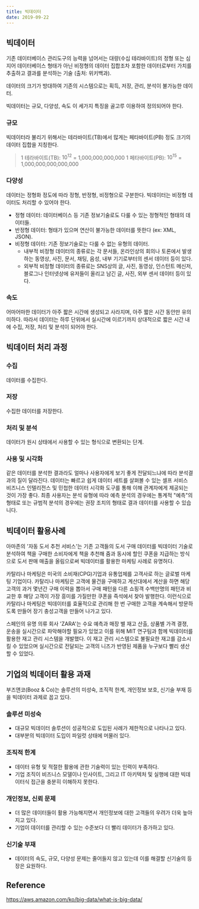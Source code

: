 ```yaml
---
title: 빅데이터
date: 2019-09-22
---
```


## 빅데이터 
기존 데이터베이스 관리도구의 능력을 넘어서는 대량(수십 테라바이트)의 정형 또는 심지어 데이터베이스 형태가 아닌 비정형의 데이터 집합조차 포함한 데이터로부터 가치를 추출하고 결과를 분석하는 기술 (출처: 위키백과).

데이터의 크기가 방대하여 기존의 시스템으로는 획득, 저장, 관리, 분석이 불가능한 데이터.

빅데이터는 규모, 다양성, 속도 이 세가지 특징을 골고루 이용하여 정의되어야 한다.

### 규모
빅데이터라 불리기 위해서는 테라바이트(TB)에서 많게는 페타바이트(PB) 정도 크기의 데이터 집합을 지칭한다.

> 1 테라바이트(TB): $10^{12}$ = 1,000,000,000,000
> 1 페타바이트(PB): $10^{15}$ = 1,000,000,000,000,000

### 다양성
데이터는 정형화 정도에 따라 정형, 반정형, 비정형으로 구분한다. 빅데이터는 비정형 데이터도 처리할 수 있어야 한다.

- 정형 데이터: 데이터베이스 등 기존 정보기술로도 다룰 수 있는 정형적인 형태의 데이터들.
- 반정형 데이터: 형태가 있으며 연산이 불가능한 데이터를 뜻한다 (ex: XML, JSON).
- 비정형 데이터: 기존 정보기술로는 다룰 수 없는 유형의 데이터. 
  - 내부적 비정형 데이터의 종류로는 각 문서들, 온라인상의 회의나 토론에서 발생하는 동영상, 사진, 문서, 채팅, 음성, 내부 기기로부터의 센서 데이터 등이 있다.
  - 외부적 비정형 데이터의 종류로는 SNS상의 글, 사진, 동영상, 인스턴트 메신저, 블로그나 인터넷상에 유저들이 올리고 남긴 글, 사진, 외부 센서 데이터 등이 있다.

### 속도
어마어마한 데이터가 아주 짧은 시간에 생성되고 사라지며, 아주 짧은 시간 동안만 유의미하다. 따라서 데이터는 하루 단위에서 실시간에 이르기까지 상대적으로 짧은 시간 내에 수집, 저장, 처리 및 분석이 되어야 한다.

## 빅데이터 처리 과정
### 수집
데이터를 수집한다.

### 저장
수집한 데이터를 저장한다.

### 처리 및 분석
데이터가 원시 상태에서 사용할 수 있는 형식으로 변환되는 단계. 

### 사용 및 시각화
같은 데이터를 분석한 결과라도 얼마나 사용자에게 보기 좋게 전달되느냐에 따라 분석결과의 질이 달라진다. 
데이터는 빠르고 쉽게 데이터 세트를 살펴볼 수 있는 셀프 서비스 비즈니스 인텔리전스 및 민첩한 데이터 시각화 도구를 통해 이해 관계자에게 제공되는 것이 가장 좋다. 최종 사용자는 분석 유형에 따라 예측 분석의 경우에는 통계적 "예측"의 형태로 또는 규범적 분석의 경우에는 권장 조치의 형태로 결과 데이터를 사용할 수 있습니다.

## 빅데이터 활용사례
아마존의 '자동 도서 추천 서비스'는 기존 고객들의 도서 구매 데이터를 빅데이터 기술로 분석하여 책을 구매한 소비자에게 책을 추천해 줌과 동시에 할인 쿠폰을 지급하는 방식으로 도서 판매 매출을 올림으로써 빅데이터를 활용한 마케팅 사례로 유명허다.

카탈리나 마케팅은 미국의 소비재(CPG)기업과 유통업체를 고객사로 하는 글로벌 마케팅 기업이다. 카탈리나 마케팅은 고객에 물건을 구매하고 계산대에서 계산을 하면 해당 고객의 과거 몇년간 구매 이력을 뽑아서 구매 패턴을 다른 쇼핑객 수백만명의 패턴과 비교한 후 해당 고객이 가장 흥미를 가질만한 쿠폰을 즉석에서 찾아 발행한다. 이런식으로 카탈리나 마케팅은 빅데이터를 효율적으로 관리해 한 번 구매한 고객을 계속해서 방문하도록 만들어 장기 충성고객을 만들어 나가고 있다.

스페인의 유명 의류 회사 'ZARA'는 수요 예측과 매장 별 재고 산출, 상품별 가격 결졍, 운송을 실시간으로 파악해야할 필요가 있었고 이를 위해 MIT 연구팀과 함께 빅데이터를 활용한 재고 관리 시스템을 개발했다. 이 재고 관리 시스템으로 불필요한 재고를 감소시킬 수 있었으며 실시간으로 전달되는 고객의 니즈가 반영된 제품을 누구보다 빨리 생산할 수 있었다.

## 기업의 빅데이터 활용 과재
부즈앤코(Booz & Co)는 솔루션의 미성숙, 조직적 한계, 개인정보 보호, 신기술 부재 등을 빅데이터 과제로 꼽고 있다. 

### 솔루션 미성숙
- 대규모 빅데이터 솔루션이 성공적으로 도입된 사례가 제한적으로 나타나고 있다.
- 대부분의 빅데이터 도입이 파일럿 상태에 머물러 있다.

### 조직적 한계
- 데이터 유형 및 적절한 활용에 관한 기술력이 있는 인력이 부족하다.
- 기업 조직이 비즈니스 모델이나 인사이트, 그리고 IT 아키텍처 및 실행에 대한 빅데이터식 접근을 충분히 이해하지 못한다.

### 개인정보, 신뢰 문제 
- 더 많은 데이터들이 활용 가능해지면서 개인정보에 대한 고객들의 우려가 더욱 높아지고 있다.
- 기업이 데이터를 관리할 수 있는 수준보다 더 빨리 데이터가 증가하고 있다.

### 신기술 부재 
- 데이터의 속도, 규모, 다양성 문제는 줄어들지 않고 있는데 이를 해결할 신기술의 등장은 요원하다.

## Reference 
https://aws.amazon.com/ko/big-data/what-is-big-data/